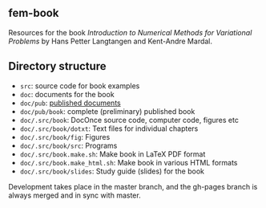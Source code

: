 ## fem-book

Resources for the book *Introduction to Numerical Methods for Variational Problems* by Hans Petter Langtangen and Kent-Andre Mardal.

## Directory structure

 * `src`: source code for book examples
 * `doc`: documents for the book
 * `doc/pub`: [published documents](http://hplgit/github.io/fdm-book/doc/web/index.html)
 * `doc/pub/book`: complete (preliminary) published book
 * `doc/.src/book`: DocOnce source code, computer code, figures etc
 * `doc/.src/book/dotxt`: Text files for individual chapters
 * `doc/.src/book/fig`: Figures
 * `doc/.src/book/src`: Programs
 * `doc/.src/book.make.sh`: Make book in LaTeX PDF format
 * `doc/.src/book.make_html.sh`: Make book in various HTML formats
 * `doc/.src/book/slides`: Study guide (slides) for the book

Development takes place in the master branch, and the gh-pages branch
is always merged and in sync with master.

